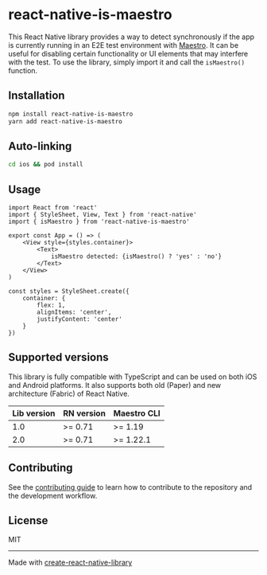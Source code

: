 # react-native-is-maestro

This React Native library provides a way to detect synchronously if the app is currently running in an E2E test environment with [Maestro](https://maestro.mobile.dev). It can be useful for disabling certain functionality or UI elements that may interfere with the test. To use the library, simply import it and call the `isMaestro()` function.

## Installation

```sh
npm install react-native-is-maestro
yarn add react-native-is-maestro
```

## Auto-linking
```sh
cd ios && pod install
```

## Usage
```tsx
import React from 'react'
import { StyleSheet, View, Text } from 'react-native'
import { isMaestro } from 'react-native-is-maestro'

export const App = () => (
    <View style={styles.container}>
        <Text>
            isMaestro detected: {isMaestro() ? 'yes' : 'no'}
        </Text>
    </View>
)

const styles = StyleSheet.create({
    container: {
        flex: 1,
        alignItems: 'center',
        justifyContent: 'center'
    }
})
```

## Supported versions

This library is fully compatible with TypeScript and can be used on both iOS and Android platforms. It also supports both old (Paper) and new architecture (Fabric) of React Native.

| Lib version | RN version | Maestro CLI |
|-------------|------------|-------------|
| 1.0         | \>= 0.71   | \>= 1.19    |
| 2.0         | \>= 0.71   | \>= 1.22.1  |


## Contributing

See the [contributing guide](CONTRIBUTING.md) to learn how to contribute to the repository and the development workflow.

## License

MIT

---

Made with [create-react-native-library](https://github.com/callstack/react-native-builder-bob)
